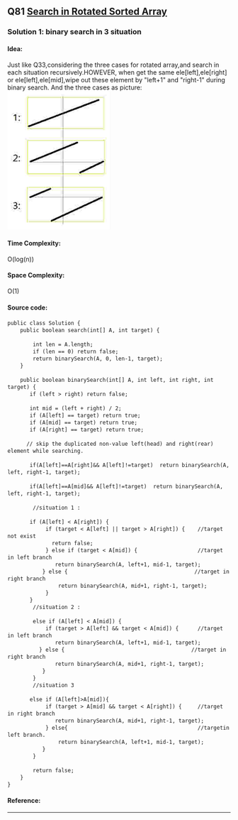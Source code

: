 ## Q81 [Search in Rotated Sorted Array ](https://leetcode.com/problems/search-in-rotated-sorted-array-ii/) 

### Solution 1: binary search in 3 situation
#### Idea: 
Just like Q33,considering the three cases for rotated array,and search in each situation recursively.HOWEVER, when get the same
ele[left],ele[right] or ele[left],ele[mid],wipe out these element by "left+1" and "right-1" during binary search. 
And the three cases as picture: ![](https://github.com/syhcode/Leetcode/blob/master/image/q33.jpg)
#### Time Complexity:
O(log(n))
#### Space Complexity:
O(1)
#### Source code:
```
public class Solution {  
    public boolean search(int[] A, int target) {  
       
        int len = A.length;  
        if (len == 0) return false;  
        return binarySearch(A, 0, len-1, target);  
    }  

    public boolean binarySearch(int[] A, int left, int right, int target) {  
       if (left > right) return false;  

       int mid = (left + right) / 2;  
       if (A[left] == target) return true;  
       if (A[mid] == target) return true;  
       if (A[right] == target) return true;  

      // skip the duplicated non-value left(head) and right(rear) element while searching.
      
       if(A[left]==A[right]&& A[left]!=target)  return binarySearch(A, left, right-1, target);
      
       if(A[left]==A[mid]&& A[left]!=target)  return binarySearch(A, left, right-1, target);
        
        //situation 1 :  
        
       if (A[left] < A[right]) {   
            if (target < A[left] || target > A[right]) {    //target not exist 
              return false;  
            } else if (target < A[mid]) {                   //target in left branch  
               return binarySearch(A, left+1, mid-1, target);  
           } else {                                        //target in right branch
                return binarySearch(A, mid+1, right-1, target);  
            }  
       }   
        //situation 2 : 

        else if (A[left] < A[mid]) {   
            if (target > A[left] && target < A[mid]) {      //target in left branch  
               return binarySearch(A, left+1, mid-1, target);  
          } else {                                        //target in right branch  
               return binarySearch(A, mid+1, right-1, target);  
           }  
        }   
        //situation 3

       else if (A[left]>A[mid]){  
            if (target > A[mid] && target < A[right]) {     //target in right branch 
               return binarySearch(A, mid+1, right-1, target);  
            } else{                                         //targetin left branch.
                return binarySearch(A, left+1, mid-1, target);  
           }  
        }  
    
        return false;
    }  
}  

```
#### Reference:

---

